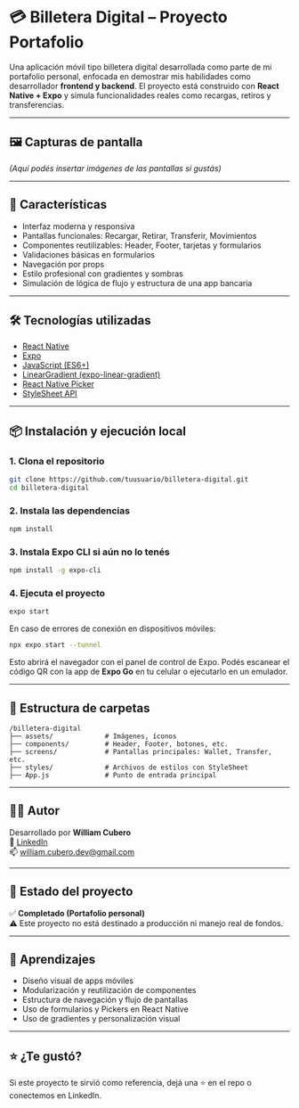 # 💳 Billetera Digital – Proyecto Portafolio

Una aplicación móvil tipo billetera digital desarrollada como parte de mi portafolio personal, enfocada en demostrar mis habilidades como desarrollador **frontend y backend**. El proyecto está construido con **React Native + Expo** y simula funcionalidades reales como recargas, retiros y transferencias.

---

## 🖼️ Capturas de pantalla

*(Aquí podés insertar imágenes de las pantallas si gustás)*

---

## 🚀 Características

- Interfaz moderna y responsiva
- Pantallas funcionales: Recargar, Retirar, Transferir, Movimientos
- Componentes reutilizables: Header, Footer, tarjetas y formularios
- Validaciones básicas en formularios
- Navegación por props
- Estilo profesional con gradientes y sombras
- Simulación de lógica de flujo y estructura de una app bancaria

---

## 🛠️ Tecnologías utilizadas

- [React Native](https://reactnative.dev/)
- [Expo](https://expo.dev/)
- [JavaScript (ES6+)](https://developer.mozilla.org/es/docs/Web/JavaScript)
- [LinearGradient (expo-linear-gradient)](https://docs.expo.dev/versions/latest/sdk/linear-gradient/)
- [React Native Picker](https://github.com/react-native-picker/picker)
- [StyleSheet API](https://reactnative.dev/docs/stylesheet)

---

## 📦 Instalación y ejecución local

### 1. Clona el repositorio

```bash
git clone https://github.com/tuusuario/billetera-digital.git
cd billetera-digital
```

### 2. Instala las dependencias

```bash
npm install
```

### 3. Instala Expo CLI si aún no lo tenés

```bash
npm install -g expo-cli
```

### 4. Ejecuta el proyecto

```bash
expo start
```

En caso de errores de conexión en dispositivos móviles:

```bash
npx expo start --tunnel
```

Esto abrirá el navegador con el panel de control de Expo. Podés escanear el código QR con la app de **Expo Go** en tu celular o ejecutarlo en un emulador.

---

## 📁 Estructura de carpetas

```
/billetera-digital
├── assets/             # Imágenes, íconos
├── components/         # Header, Footer, botones, etc.
├── screens/            # Pantallas principales: Wallet, Transfer, etc.
├── styles/             # Archivos de estilos con StyleSheet
├── App.js              # Punto de entrada principal
```

---

## 👨‍💻 Autor

Desarrollado por **William Cubero**  
🔗 [LinkedIn](https://www.linkedin.com/in/williamcubero)  
📫 william.cubero.dev@gmail.com

---

## 🏁 Estado del proyecto

✅ **Completado (Portafolio personal)**  
⚠️ Este proyecto no está destinado a producción ni manejo real de fondos.

---

## 🧠 Aprendizajes

- Diseño visual de apps móviles
- Modularización y reutilización de componentes
- Estructura de navegación y flujo de pantallas
- Uso de formularios y Pickers en React Native
- Uso de gradientes y personalización visual

---

## ⭐️ ¿Te gustó?

Si este proyecto te sirvió como referencia, dejá una ⭐ en el repo o conectemos en LinkedIn.
